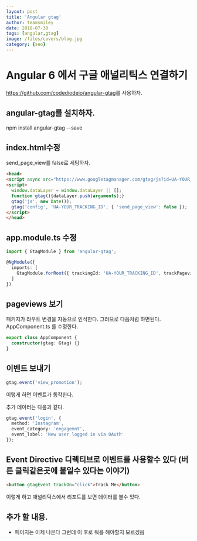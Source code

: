 ```yaml
---
layout: post
title: 'Angular gtag' 
author: teamsmiley
date: 2018-07-30
tags: [angular,gtag]
image: /files/covers/blog.jpg
category: {seo}
---
```


# Angular 6 에서 구글 애널리틱스 연결하기 

<https://github.com/codediodeio/angular-gtag>를 사용하자. 

## angular-gtag를 설치하자. 

npm install angular-gtag --save

## index.html수정
send_page_view를 false로 세팅하자.

```html
<head>
<script async src="https://www.googletagmanager.com/gtag/js?id=UA-YOUR_TRACKING_ID"></script>
<script>
  window.dataLayer = window.dataLayer || [];
  function gtag(){dataLayer.push(arguments);}
  gtag('js', new Date());
  gtag('config', 'UA-YOUR_TRACKING_ID', { 'send_page_view': false });
</script>
</head>
```

## app.module.ts 수정

```ts
import { GtagModule } from 'angular-gtag';

@NgModule({
  imports: [
    GtagModule.forRoot({ trackingId: 'UA-YOUR_TRACKING_ID', trackPageviews: true, debug: true })
  ]
})
```

## pageviews 보기 
패키지가 라우트 변경을 자동으로 인식한다. 그러므로 다음처럼 하면된다. AppComponent.ts 를 수정한다. 
```ts
export class AppComponent {
  constructor(gtag: Gtag) {}
}
```

## 이벤트 보내기
```ts
gtag.event('view_promotion');
```

이렇게 하면 이벤트가 동작한다. 

추가 데이터는 다음과 같다.

```ts
gtag.event('login', {
  method: 'Instagram',
  event_category: 'engagemnt',
  event_label: 'New user logged in via OAuth'
});
```

## Event Directive  디렉티브로 이벤트를 사용할수 있다 (버튼 클릭같은곳에 붙일수 있다는 이야기)
```html
<button gtagEvent trackOn="click">Track Me</button>
```

이렇게 하고 애널리틱스에서 리포트를 보면 데이터를 볼수 있다. 

## 추가 할 내용.
* 페이지는 이제 나온다 그런데 이 후로 뭐를 해야할지 모르겠음




